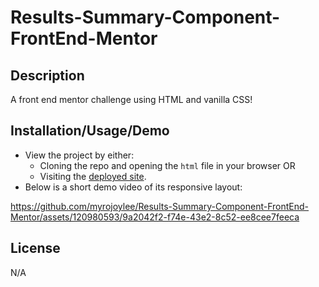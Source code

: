 # Results-Summary-Component-FrontEnd-Mentor

## Description

A front end mentor challenge using HTML and vanilla CSS!

## Installation/Usage/Demo

- View the project by either:
  - Cloning the repo and opening the `html` file in your browser OR
  - Visiting the [deployed site](https://myrojoylee.github.io/Results-Summary-Component-FrontEnd-Mentor/).
- Below is a short demo video of its responsive layout:

https://github.com/myrojoylee/Results-Summary-Component-FrontEnd-Mentor/assets/120980593/9a2042f2-f74e-43e2-8c52-ee8cee7feeca

## License

N/A
